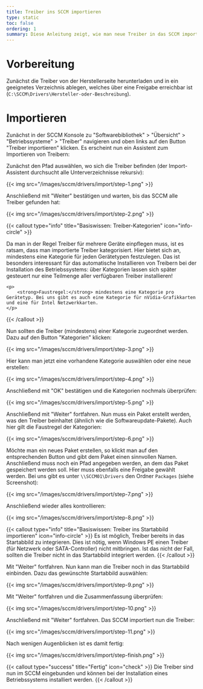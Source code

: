 ```yaml
---
title: Treiber ins SCCM importieren
type: static
toc: false
ordering: 1
summary: Diese Anleitung zeigt, wie man neue Treiber in das SCCM importiert.
---
```


# Vorbereitung

Zunächst die Treiber von der Herstellerseite herunterladen und in ein geeignetes Verzeichnis ablegen, welches über eine Freigabe erreichbar ist (`C:\SCCM\Drivers\Hersteller-oder-Beschreibung`).

# Importieren

Zunächst in der SCCM Konsole zu "Softwarebibliothek" > "Übersicht" > "Betriebssysteme" > "Treiber" navigieren und oben links auf den Button "Treiber importieren" klicken. Es erscheint nun ein Assistent zum Importieren von Treibern:

Zunächst den Pfad auswählen, wo sich die Treiber befinden (der Import-Assistent durchsucht alle Unterverzeichnisse rekursiv):

{{< img src="/images/sccm/drivers/import/step-1.png" >}}

Anschließend mit "Weiter" bestätigen und warten, bis das SCCM alle Treiber gefunden hat:

{{< img src="/images/sccm/drivers/import/step-2.png" >}}

{{< callout type="info" title="Basiswissen: Treiber-Kategorien" icon="info-circle" >}}
    <p>
        Da man in der Regel Treiber für mehrere Geräte einpflegen muss, ist es ratsam, dass man importierte Treiber kategorisiert. Hier bietet sich an, mindestens eine Kategorie für jeden Gerätetypen festzulegen. Das ist besonders interessant für das automatische Installieren von Treibern bei der Installation des Betriebssystems: über Kategorien lassen sich später gesteuert nur eine Teilmenge aller verfügbaren Treiber installieren!
    </p>

    <p>
        <strong>Faustregel:</strong> mindestens eine Kategorie pro Gerätetyp. Bei uns gibt es auch eine Kategorie für nVidia-Grafikkarten und eine für Intel Netzwerkkarten.
    </p>
{{< /callout >}}

Nun sollten die Treiber (mindestens) einer Kategorie zugeordnet werden. Dazu auf den Button "Kategorien" klicken:

{{< img src="/images/sccm/drivers/import/step-3.png" >}}

Hier kann man jetzt eine vorhandene Kategorie auswählen oder eine neue erstellen:

{{< img src="/images/sccm/drivers/import/step-4.png" >}}

Anschließend mit "OK" bestätigen und die Kategorien nochmals überprüfen:

{{< img src="/images/sccm/drivers/import/step-5.png" >}}

Anschließend mit "Weiter" fortfahren. Nun muss ein Paket erstellt werden, was den Treiber beinhaltet (ähnlich wie die Softwareupdate-Pakete). Auch hier gilt die Faustregel der Kategorien:

{{< img src="/images/sccm/drivers/import/step-6.png" >}}

Möchte man ein neues Paket erstellen, so klickt man auf den entsprechenden Button und gibt dem Paket einen sinnvollen Namen. Anschließend muss noch ein Pfad angegeben werden, an dem das Paket gespeichert werden soll. Hier muss ebenfalls eine Freigabe gewählt werden. Bei uns gibt es unter `\\SCCM01\Drivers` den Ordner `Packages` (siehe Screenshot):

{{< img src="/images/sccm/drivers/import/step-7.png" >}}

Anschließend wieder alles kontrollieren:

{{< img src="/images/sccm/drivers/import/step-8.png" >}}

{{< callout type="info" title="Basiswissen: Treiber ins Startabbild importieren" icon="info-circle" >}}
    Es ist möglich, Treiber bereits in das Startabbild zu integrieren. Dies ist nötig, wenn Windows PE einen Treiber (für Netzwerk oder SATA-Controller) nicht mitbringen. Ist das nicht der Fall, sollten die Treiber nicht in das Startabbild integriert werden.
{{< /callout >}}

Mit "Weiter" fortfahren. Nun kann man die Treiber noch in das Startabbild einbinden. Dazu das gewünschte Startabbild auswählen:

{{< img src="/images/sccm/drivers/import/step-9.png" >}}

Mit "Weiter" fortfahren und die Zusammenfassung überprüfen:

{{< img src="/images/sccm/drivers/import/step-10.png" >}}

Anschließend mit "Weiter" fortfahren. Das SCCM importiert nun die Treiber:

{{< img src="/images/sccm/drivers/import/step-11.png" >}}

Nach wenigen Augenblicken ist es damit fertig:

{{< img src="/images/sccm/drivers/import/step-finish.png" >}}

{{< callout type="success" title="Fertig" icon="check" >}}
    Die Treiber sind nun im SCCM eingebunden und können bei der Installation eines Betriebssystems installiert werden. 
{{< /callout >}}